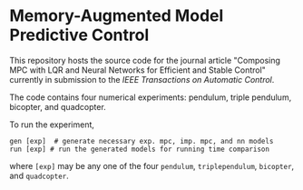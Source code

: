 # Memory-Augmented Model Predictive Control

This repository hosts the source code for the journal article
"Composing MPC with LQR and Neural Networks for Efficient and Stable Control"
currently in submission to the _IEEE Transactions on Automatic Control_.

The code contains four numerical experiments: pendulum, triple pendulum, bicopter, and quadcopter.

To run the experiment, 
```
gen [exp]  # generate necessary exp. mpc, imp. mpc, and nn models
run [exp] # run the generated models for running time comparison
```
where `[exp]` may be any one of the four `pendulum`, `triplependulum`, `bicopter`, and `quadcopter`.

